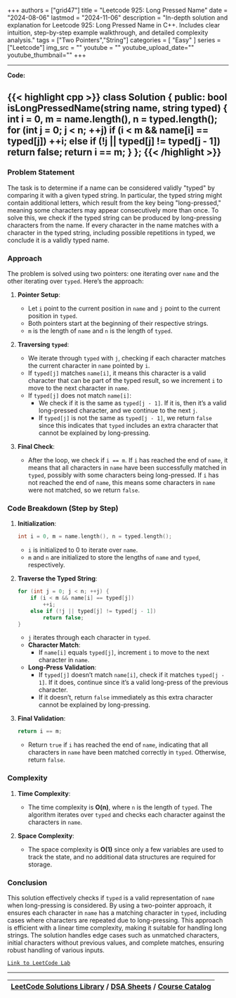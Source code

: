 
+++
authors = ["grid47"]
title = "Leetcode 925: Long Pressed Name"
date = "2024-08-06"
lastmod = "2024-11-06"
description = "In-depth solution and explanation for Leetcode 925: Long Pressed Name in C++. Includes clear intuition, step-by-step example walkthrough, and detailed complexity analysis."
tags = ["Two Pointers","String"]
categories = [
    "Easy"
]
series = ["Leetcode"]
img_src = ""
youtube = ""
youtube_upload_date=""
youtube_thumbnail=""
+++



---
**Code:**

{{< highlight cpp >}}
class Solution {
public:
        bool isLongPressedName(string name, string typed) {
        int i = 0, m = name.length(), n = typed.length();
        for (int j = 0; j < n; ++j)
            if (i < m && name[i] == typed[j])
                ++i;
            else if (!j || typed[j] != typed[j - 1])
                return false;
        return i == m;
    }
};
{{< /highlight >}}
---

### Problem Statement

The task is to determine if a name can be considered validly "typed" by comparing it with a given typed string. In particular, the typed string might contain additional letters, which result from the key being "long-pressed," meaning some characters may appear consecutively more than once. To solve this, we check if the typed string can be produced by long-pressing characters from the name. If every character in the name matches with a character in the typed string, including possible repetitions in typed, we conclude it is a validly typed name.

### Approach

The problem is solved using two pointers: one iterating over `name` and the other iterating over `typed`. Here’s the approach:

1. **Pointer Setup**:
   - Let `i` point to the current position in `name` and `j` point to the current position in `typed`.
   - Both pointers start at the beginning of their respective strings.
   - `m` is the length of `name` and `n` is the length of `typed`.

2. **Traversing `typed`**:
   - We iterate through `typed` with `j`, checking if each character matches the current character in `name` pointed by `i`.
   - If `typed[j]` matches `name[i]`, it means this character is a valid character that can be part of the typed result, so we increment `i` to move to the next character in `name`.
   - If `typed[j]` does not match `name[i]`:
     - We check if it is the same as `typed[j - 1]`. If it is, then it’s a valid long-pressed character, and we continue to the next `j`.
     - If `typed[j]` is not the same as `typed[j - 1]`, we return `false` since this indicates that `typed` includes an extra character that cannot be explained by long-pressing.

3. **Final Check**:
   - After the loop, we check if `i == m`. If `i` has reached the end of `name`, it means that all characters in `name` have been successfully matched in `typed`, possibly with some characters being long-pressed. If `i` has not reached the end of `name`, this means some characters in `name` were not matched, so we return `false`.

### Code Breakdown (Step by Step)

1. **Initialization**:
   ```cpp
   int i = 0, m = name.length(), n = typed.length();
   ```
   - `i` is initialized to 0 to iterate over `name`.
   - `m` and `n` are initialized to store the lengths of `name` and `typed`, respectively.

2. **Traverse the Typed String**:
   ```cpp
   for (int j = 0; j < n; ++j) {
       if (i < m && name[i] == typed[j])
           ++i;
       else if (!j || typed[j] != typed[j - 1])
           return false;
   }
   ```
   - `j` iterates through each character in `typed`.
   - **Character Match**:
     - If `name[i]` equals `typed[j]`, increment `i` to move to the next character in `name`.
   - **Long-Press Validation**:
     - If `typed[j]` doesn’t match `name[i]`, check if it matches `typed[j - 1]`. If it does, continue since it’s a valid long-press of the previous character.
     - If it doesn’t, return `false` immediately as this extra character cannot be explained by long-pressing.

3. **Final Validation**:
   ```cpp
   return i == m;
   ```
   - Return `true` if `i` has reached the end of `name`, indicating that all characters in `name` have been matched correctly in `typed`. Otherwise, return `false`.

### Complexity

1. **Time Complexity**:
   - The time complexity is **O(n)**, where `n` is the length of `typed`. The algorithm iterates over `typed` and checks each character against the characters in `name`.

2. **Space Complexity**:
   - The space complexity is **O(1)** since only a few variables are used to track the state, and no additional data structures are required for storage.

### Conclusion

This solution effectively checks if `typed` is a valid representation of `name` when long-pressing is considered. By using a two-pointer approach, it ensures each character in `name` has a matching character in `typed`, including cases where characters are repeated due to long-pressing. This approach is efficient with a linear time complexity, making it suitable for handling long strings. The solution handles edge cases such as unmatched characters, initial characters without previous values, and complete matches, ensuring robust handling of various inputs.

[`Link to LeetCode Lab`](https://leetcode.com/problems/long-pressed-name/description/)

---

| [LeetCode Solutions Library](https://grid47.xyz/leetcode/) / [DSA Sheets](https://grid47.xyz/sheets/) / [Course Catalog](https://grid47.xyz/courses/) |
| --- |
